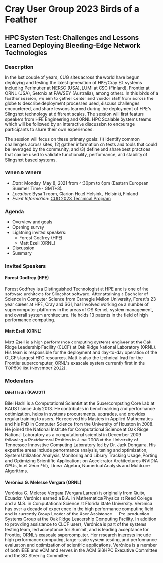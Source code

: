 # Cray User Group 2023 Birds of a Feather

## HPC System Test: Challenges and Lessons Learned Deploying Bleeding-Edge Network Technologies

### Description
 
In the last couple of years, CUG sites across the world have begun deploying and testing the latest generation of HPE/Cray EX systems including Perlmutter at NERSC (USA), LUMI at CSC (Finland), Frontier at ORNL (USA), Setonix at PAWSEY (Australia), among others. In this birds of a feather session, we aim to gather center and vendor staff from across the globe to describe deployment processes used, discuss challenges encountered, and share lessons learned during the deployment of HPE's Slingshot technology at different scales. The session will first feature speakers from HPE Engineering and ORNL HPC Scalable Systems teams which will be followed by an interactive discussion to encourage participants to share their own experiences. 

The session will focus on these primary goals: (1) identify common challenges across sites, (2) gather information on tests and tools that could be leveraged by the community, and (3) define and share best practices that can be used to validate functionality, performance, and stability of Slingshot based systems. 


### When & Where

- *Date:* Monday, May 8, 2021 from 4:30pm to 6pm (Eastern European Summer Time - GMT+3).
- *Location:* Bysa 1 room, Clarion Hotel Helsinki, Helsinki, Finland
- *Event Information*: [CUG 2023 Technical Program](https://ssl.linklings.net/conferences/cug/cug2023_program/views/at_a_glance.html)

### Agenda
* Overview and goals 
* Opening survey
* Lightning invited speakers:
  * Forest Godfrey (HPE)
  * Matt Ezell (ORNL)
* Discussion
* Summary

### Invited Speakers 

#### Forest Godfrey (HPE)
Forest Godfrey is a Distinguished Technologist at HPE and is one of the software architects for Slingshot software. After attaining a Bachelor of Science in Computer Science from Carnegie Mellon University, Forest's 23 year career at HPE, Cray and SGI, has involved working on a number of supercomputer platforms in the areas of OS Kernel, system management, and overall system architecture. He holds 13 patents in the field of high performance computing.

#### Matt Ezell (ORNL)
Matt Ezell is a high performance computing systems engineer at the Oak Ridge Leadership Facility (OLCF) at Oak Ridge National Laboratory (ORNL). His team is responsible for the deployment and day-to-day operation of the OLCF’s largest HPC resources. Matt is also the technical lead for the Frontier supercomputer, ORNL's exascale system currently first in the TOP500 list (November 2022).


### Moderators

#### Bilel Hadri (KAUST)
Bilel Hadri is a Computational Scientist at the Supercomputing Core Lab at KAUST since July 2013. He contributes in benchmarking and performance optimization, helps in systems procurements, upgrades, and provides regular training to users. He received his Masters in Applied Mathematics and his PhD in Computer Science from the University of Houston in 2008. He joined the National Institute for Computational Science at Oak Ridge National Laboratory as a computational scientist in December 2009 following a Postdoctoral Position in June 2008 at the University of Tennessee Innovative Computing Laboratory led by Dr. Jack Dongarra. His expertise areas include performance analysis, tuning and optimization, System Utilization Analysis, Monitoring and Library Tracking Usage, Porting and Optimizing Scientific Applications on Accelerator Architectures (NVIDIA GPUs, Intel Xeon Phi), Linear Algebra, Numerical Analysis and Multicore Algorithms.

#### Verónica G. Melesse Vergara (ORNL)
Verónica G. Melesse Vergara (Vergara Larrea) is originally from Quito, Ecuador. Verónica earned a B.A. in Mathematics/Physics at Reed College and a M.S. in Computational Science at Florida State University. Verónica has over a decade of experience in the high performance computing field and is currently Group Leader of the User Assistance — Pre-production Systems Group at the Oak Ridge Leadership Computing Facility. In addition to providing assistance to OLCF users, Verónica is part of the systems testing team, led acceptance for Summit, and is leading acceptance for Frontier, ORNL’s exascale supercomputer. Her research interests include high performance computing, large-scale system testing, and performance evaluation and optimization of scientific applications. Verónica is a member of both IEEE and ACM and serves in the ACM SIGHPC Executive Committee and the SC Steering Committee.

